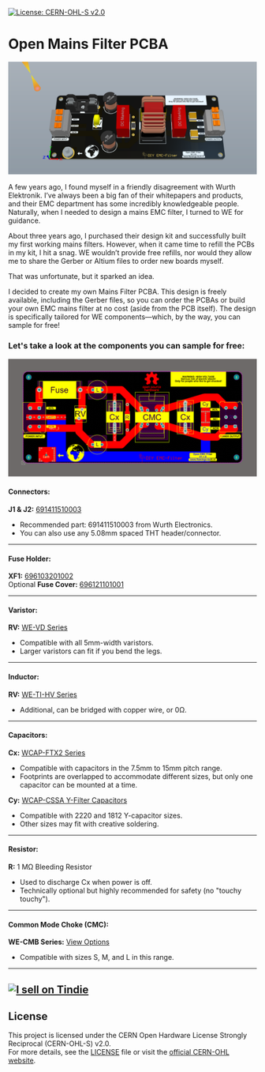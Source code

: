 [![License: CERN-OHL-S v2.0](https://img.shields.io/badge/License-CERN--OHL--S-blue.svg)](https://ohwr.org/project/cernohl/wikis/Documents/CERN-OHL-version-2)

# Open Mains Filter PCBA

![Preview](https://github.com/Flamingo-tech/Open-Mains-Filter/blob/main/Images/Open_Mains_Filter_V1.1.0_IMG_1.png)

A few years ago, I found myself in a friendly disagreement with Wurth Elektronik. I’ve always been a big fan of their whitepapers and products, and their EMC department has some incredibly knowledgeable people. Naturally, when I needed to design a mains EMC filter, I turned to WE for guidance.

About three years ago, I purchased their design kit and successfully built my first working mains filters. However, when it came time to refill the PCBs in my kit, I hit a snag. WE wouldn’t provide free refills, nor would they allow me to share the Gerber or Altium files to order new boards myself.

That was unfortunate, but it sparked an idea.

I decided to create my own Mains Filter PCBA. This design is freely available, including the Gerber files, so you can order the PCBAs or build your own EMC mains filter at no cost (aside from the PCB itself). The design is specifically tailored for WE components—which, by the way, you can sample for free!

### Let's take a look at the components you can sample for free:

![Preview](https://github.com/Flamingo-tech/Open-Mains-Filter/blob/main/Images/Open_Mains_Filter_V1.1.0_Overview.png)

#### Connectors:  
**J1 & J2:** [691411510003](https://www.we-online.com/en/components/products/TBL_5_08_4115_SCREWLESS_HORIZONTAL_ENTRY_6914115100XX?sq=691411510003#691411510003)  
- Recommended part: 691411510003 from Wurth Electronics.  
- You can also use any 5.08mm spaced THT header/connector.

---

#### Fuse Holder:  
**XF1:** [696103201002](https://www.we-online.com/en/components/products/FSH_THR_PCB_CLIP_COVER_696103201002)  
Optional **Fuse Cover:** [696121101001](https://www.we-online.com/en/components/products/FSH_THT_PCB_CLIP_COVER_696121101001)  

---

#### Varistor:  
**RV:** [WE-VD Series](https://www.we-online.com/en/components/products/WE-VD#/articles/WE-VD_SIZE_5MM)  
- Compatible with all 5mm-width varistors.  
- Larger varistors can fit if you bend the legs.

---

#### Inductor:  
**RV:** [WE-TI-HV Series](https://www.we-online.com/en/components/products/WE-TI-HV#/articles/WE_TI_HV_1014)  
- Additional, can be bridged with copper wire, or 0Ω.

---

#### Capacitors:  
**Cx:** [WCAP-FTX2 Series](https://www.we-online.com/en/components/products/WCAP-FTX2)  
- Compatible with capacitors in the 7.5mm to 15mm pitch range.  
- Footprints are overlapped to accommodate different sizes, but only one capacitor can be mounted at a time.

**Cy:** [WCAP-CSSA Y-Filter Capacitors](https://www.we-online.com/en/components/products/WCAP-CSSA_2#/articles/WCAP-CSSA-1812_2)  
- Compatible with 2220 and 1812 Y-capacitor sizes.  
- Other sizes may fit with creative soldering.

---

#### Resistor:  
**R:** 1 MΩ Bleeding Resistor  
- Used to discharge Cx when power is off.  
- Technically optional but highly recommended for safety (no "touchy touchy").

---

#### Common Mode Choke (CMC):  
**WE-CMB Series:** [View Options](https://www.we-online.com/en/components/products/WE-CMB?)  
- Compatible with sizes S, M, and L in this range.

---
<a href="https://www.tindie.com/stores/theflamingo/?ref=offsite_badges&utm_source=sellers_TheFlamingo&utm_medium=badges&utm_campaign=badge_large"><img src="https://d2ss6ovg47m0r5.cloudfront.net/badges/tindie-larges.png" alt="I sell on Tindie" width="200" height="104"></a>
---

## License
This project is licensed under the CERN Open Hardware License Strongly Reciprocal (CERN-OHL-S) v2.0.  
For more details, see the [LICENSE](./LICENSE) file or visit the [official CERN-OHL website](https://ohwr.org/cern_ohl).


